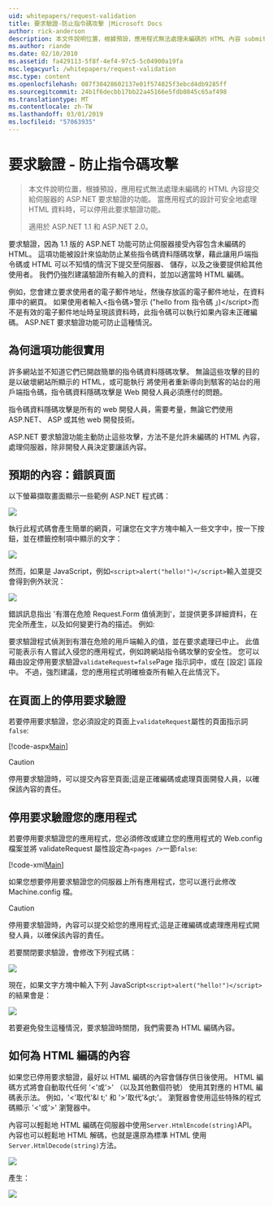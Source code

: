 ```yaml
---
uid: whitepapers/request-validation
title: 要求驗證-防止指令碼攻擊 |Microsoft Docs
author: rick-anderson
description: 本文件說明位置，根據預設，應用程式無法處理未編碼的 HTML 內容 submitt 的 ASP.NET 要求驗證的功能...
ms.author: riande
ms.date: 02/10/2010
ms.assetid: fa429113-5f8f-4ef4-97c5-5c04900a19fa
msc.legacyurl: /whitepapers/request-validation
msc.type: content
ms.openlocfilehash: 087f30428602137e01f574825f3ebcd4db9285ff
ms.sourcegitcommit: 24b1f6decbb17bb22a45166e5fdb0845c65af498
ms.translationtype: MT
ms.contentlocale: zh-TW
ms.lasthandoff: 03/01/2019
ms.locfileid: "57063935"
---
```

<a name="request-validation---preventing-script-attacks"></a>要求驗證 - 防止指令碼攻擊
====================
> 本文件說明位置，根據預設，應用程式無法處理未編碼的 HTML 內容提交給伺服器的 ASP.NET 要求驗證的功能。 當應用程式的設計可安全地處理 HTML 資料時，可以停用此要求驗證功能。
> 
> 適用於 ASP.NET 1.1 和 ASP.NET 2.0。


要求驗證，因為 1.1 版的 ASP.NET 功能可防止伺服器接受內容包含未編碼的 HTML。 這項功能被設計來協助防止某些指令碼資料隱碼攻擊，藉此讓用戶端指令碼或 HTML 可以不知情的情況下提交至伺服器、 儲存，以及之後要提供給其他使用者。 我們仍強烈建議驗證所有輸入的資料，並加以適當時 HTML 編碼。

例如，您會建立要求使用者的電子郵件地址，然後存放區的電子郵件地址，在資料庫中的網頁。 如果使用者輸入&lt;指令碼&gt;警示 ("hello from 指令碼 」)&lt;/script&gt;而不是有效的電子郵件地址時呈現該資料時，此指令碼可以執行如果內容未正確編碼。 ASP.NET 要求驗證功能可防止這種情況。

## <a name="why-this-feature-is-useful"></a>為何這項功能很實用

許多網站並不知道它們已開啟簡單的指令碼資料隱碼攻擊。 無論這些攻擊的目的是以破壞網站所顯示的 HTML，或可能執行 將使用者重新導向到駭客的站台的用戶端指令碼，指令碼資料隱碼攻擊是 Web 開發人員必須應付的問題。

指令碼資料隱碼攻擊是所有的 web 開發人員，需要考量，無論它們使用 ASP.NET、 ASP 或其他 web 開發技術。

ASP.NET 要求驗證功能主動防止這些攻擊，方法不是允許未編碼的 HTML 內容，處理伺服器，除非開發人員決定要讓該內容。

## <a name="what-to-expect-error-page"></a>預期的內容：錯誤頁面

以下螢幕擷取畫面顯示一些範例 ASP.NET 程式碼：

![](request-validation/_static/image1.png)

執行此程式碼會產生簡單的網頁，可讓您在文字方塊中輸入一些文字中，按一下按鈕，並在標籤控制項中顯示的文字：

![](request-validation/_static/image2.png)

然而，如果是 JavaScript，例如`<script>alert("hello!")</script>`輸入並提交會得到例外狀況：

![](request-validation/_static/image3.png)

錯誤訊息指出 '有潛在危險 Request.Form 值偵測到'，並提供更多詳細資料，在完全所產生，以及如何變更行為的描述。 例如: 

要求驗證程式偵測到有潛在危險的用戶端輸入的值，並在要求處理已中止。 此值可能表示有人嘗試入侵您的應用程式，例如跨網站指令碼攻擊的安全性。 您可以藉由設定停用要求驗證`validateRequest=false`Page 指示詞中，或在 [設定] 區段中。 不過，強烈建議，您的應用程式明確檢查所有輸入在此情況下。

## <a name="disabling-request-validation-on-a-page"></a>在頁面上的停用要求驗證

若要停用要求驗證，您必須設定的頁面上`validateRequest`屬性的頁面指示詞`false`:

[!code-aspx[Main](request-validation/samples/sample1.aspx)]

> [!CAUTION]
> 停用要求驗證時，可以提交內容至頁面;這是正確編碼或處理頁面開發人員，以確保該內容的責任。

## <a name="disabling-request-validation-for-your-application"></a>停用要求驗證您的應用程式

若要停用要求驗證您的應用程式，您必須修改或建立您的應用程式的 Web.config 檔案並將 validateRequest 屬性設定為`<pages />`一節`false`:

[!code-xml[Main](request-validation/samples/sample2.xml)]

如果您想要停用要求驗證您的伺服器上所有應用程式，您可以進行此修改 Machine.config 檔。

> [!CAUTION]
> 停用要求驗證時，內容可以提交給您的應用程式;這是正確編碼或處理應用程式開發人員，以確保該內容的責任。

若要關閉要求驗證，會修改下列程式碼：

![](request-validation/_static/image4.png)

現在，如果文字方塊中輸入下列 JavaScript`<script>alert("hello!")</script>`的結果會是：

![](request-validation/_static/image5.png)

若要避免發生這種情況，要求驗證時關閉，我們需要為 HTML 編碼內容。

## <a name="how-to-html-encode-content"></a>如何為 HTML 編碼的內容

如果您已停用要求驗證，最好以 HTML 編碼的內容會儲存供日後使用。 HTML 編碼方式將會自動取代任何 '&lt;'或'&gt;' （以及其他數個符號） 使用其對應的 HTML 編碼表示法。 例如，'&lt;'取代'&amp;l t;' 和 '&gt;'取代'&amp;gt;'。 瀏覽器會使用這些特殊的程式碼顯示 '&lt;'或'&gt;' 瀏覽器中。

內容可以輕鬆地 HTML 編碼在伺服器中使用`Server.HtmlEncode(string)`API。 內容也可以輕鬆地 HTML 解碼，也就是還原為標準 HTML 使用`Server.HtmlDecode(string)`方法。

![](request-validation/_static/image6.png)

產生：

![](request-validation/_static/image7.png)
